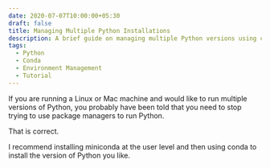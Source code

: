 ```yaml
---
date: 2020-07-07T10:00:00+05:30
draft: false
title: Managing Multiple Python Installations
description: A brief guide on managing multiple Python versions using conda instead of system package managers. Simple advice for clean Python environment management on Linux and Mac.
tags:
  - Python
  - Conda
  - Environment Management
  - Tutorial
---
```


If you are running a Linux or Mac machine and would like to run multiple versions of Python, you probably have been told that you need to stop trying to use package managers to run Python.

That is correct.

I recommend installing miniconda at the user level and then using conda to install the version of Python you like.